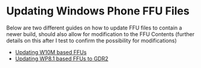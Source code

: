 # Updating Windows Phone FFU Files

Below are two different guides on how to update FFU files to contain a newer build, should also allow for modification to the FFU Contents (further details on this after I test to confirm the possibility for modifications)

- [Updating W10M based FFUs](https://github.com/Empyreal96/Updating-WP-FFUs-Guide/blob/main/W10M_FFUs.md)
- [Updating WP8.1 based FFUs to GDR2](https://github.com/Empyreal96/Updating-WP-FFUs-Guide/blob/main/WP8.1_FFUs.md)
